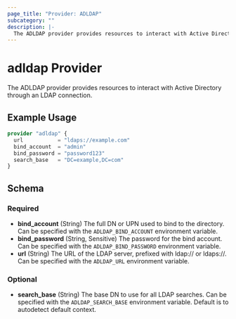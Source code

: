```yaml
---
page_title: "Provider: ADLDAP"
subcategory: ""
description: |-
  The ADLDAP provider provides resources to interact with Active Directory through an LDAP connection.
---
```


# adldap Provider

The ADLDAP provider provides resources to interact with Active Directory through an LDAP connection.

## Example Usage

```terraform
provider "adldap" {
  url           = "ldaps://example.com"
  bind_account  = "admin"
  bind_password = "password123"
  search_base   = "DC=example,DC=com"
}
```

<!-- schema generated by tfplugindocs -->
## Schema

### Required

- **bind_account** (String) The full DN or UPN used to bind to the directory. Can be specified with the `ADLDAP_BIND_ACCOUNT` environment variable.
- **bind_password** (String, Sensitive) The password for the bind account. Can be specified with the `ADLDAP_BIND_PASSWORD` environment variable.
- **url** (String) The URL of the LDAP server, prefixed with ldap:// or ldaps://. Can be specified with the `ADLDAP_URL` environment variable.

### Optional

- **search_base** (String) The base DN to use for all LDAP searches. Can be specified with the `ADLDAP_SEARCH_BASE` environment variable.  Default is to autodetect default context.